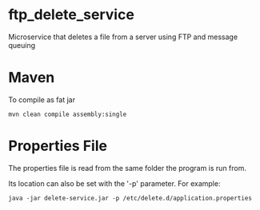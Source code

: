 # ftp_delete_service
Microservice that deletes a file from a server using FTP and message queuing

# Maven 
To compile as fat jar

```
mvn clean compile assembly:single
```

# Properties File

The properties file is read from the same folder the program is run from.

Its location can also be set with the '-p' parameter. For example:

```
java -jar delete-service.jar -p /etc/delete.d/application.properties
```